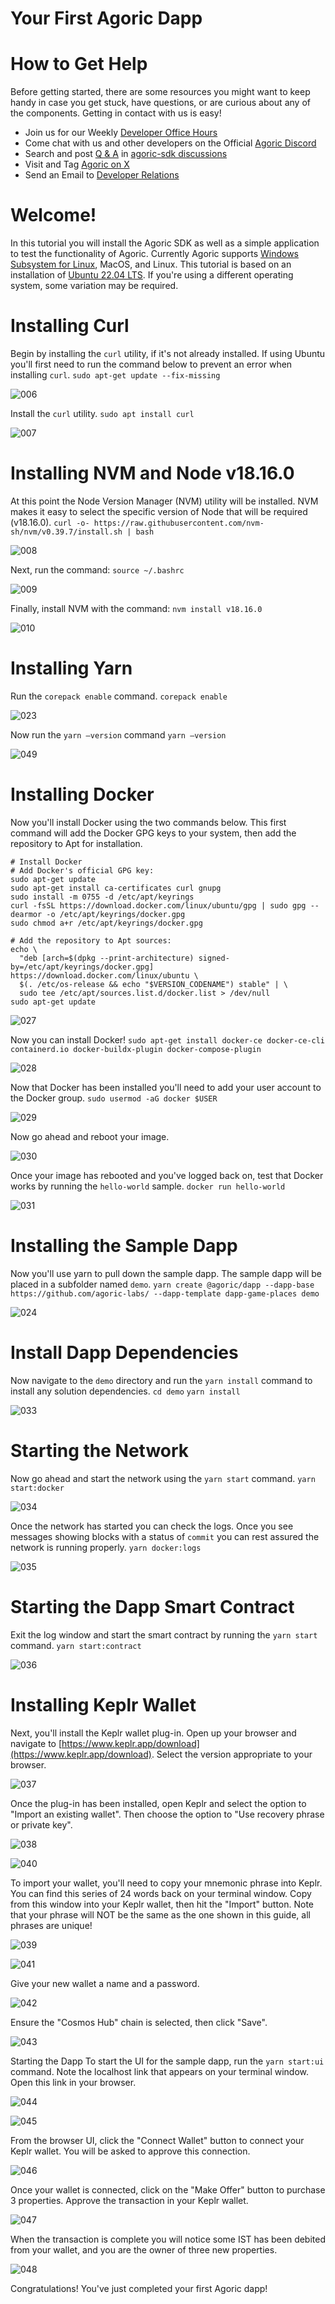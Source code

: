 # Your First Agoric Dapp


# How to Get Help
Before getting started, there are some resources you might want to keep handy in case you get stuck, have questions, or are curious about any of the components. Getting in contact with us is easy! 
- Join us for our Weekly [Developer Office Hours](https://github.com/Agoric/agoric-sdk/wiki/Office-Hours)
- Come chat with us and other developers on the Official [Agoric Discord](https://agoric.com/discord)
- Search and post [Q & A](https://github.com/Agoric/agoric-sdk/discussions/categories/q-a) in [agoric-sdk discussions](https://github.com/Agoric/agoric-sdk/discussions)
- Visit and Tag [Agoric on X](https://twitter.com/agoric)
- Send an Email to [Developer Relations](mailto://kbennett@agoric.com)


# Welcome!
In this tutorial you will install the Agoric SDK as well as a simple application to test the functionality of Agoric.
Currently Agoric supports [Windows Subsystem for Linux](https://learn.microsoft.com/en-us/windows/wsl/about), MacOS, and Linux. This tutorial is based on an installation of [Ubuntu 22.04 LTS](https://ubuntu.com/download/desktop). If you're using a different operating system, some variation may be required.


# Installing Curl
Begin by installing the `curl` utility, if it's not already installed. If using Ubuntu you'll first need to run the command below to prevent an error when installing `curl`.
`sudo apt-get update --fix-missing`

![006](./assets/006.png)

Install the `curl` utility.
`sudo apt install curl`

![007](./assets/007.png)


# Installing NVM and Node v18.16.0
At this point the Node Version Manager (NVM) utility will be installed. NVM makes it easy to select the specific version of Node that will be required (v18.16.0).
`curl -o- https://raw.githubusercontent.com/nvm-sh/nvm/v0.39.7/install.sh | bash`

![008](./assets/008.png)

Next, run the command:
`source ~/.bashrc`

![009](./assets/009.png)

Finally, install NVM with the command:
`nvm install v18.16.0`

![010](./assets/010.png)


# Installing Yarn
Run the `corepack enable` command.
`corepack enable`

![023](./assets/023.png)

Now run the `yarn –version` command
`yarn –version`

![049](./assets/049.png)


# Installing Docker
Now you'll install Docker using the two commands below. This first command will add the Docker GPG keys to your system, then add the repository to Apt for installation.
```
# Install Docker
# Add Docker's official GPG key:
sudo apt-get update
sudo apt-get install ca-certificates curl gnupg
sudo install -m 0755 -d /etc/apt/keyrings
curl -fsSL https://download.docker.com/linux/ubuntu/gpg | sudo gpg --dearmor -o /etc/apt/keyrings/docker.gpg
sudo chmod a+r /etc/apt/keyrings/docker.gpg

# Add the repository to Apt sources:
echo \
  "deb [arch=$(dpkg --print-architecture) signed-by=/etc/apt/keyrings/docker.gpg] https://download.docker.com/linux/ubuntu \
  $(. /etc/os-release && echo "$VERSION_CODENAME") stable" | \
  sudo tee /etc/apt/sources.list.d/docker.list > /dev/null
sudo apt-get update
```
![027](./assets/027.png)

Now you can install Docker!
`sudo apt-get install docker-ce docker-ce-cli containerd.io docker-buildx-plugin docker-compose-plugin`

![028](./assets/028.png)

Now that Docker has been installed you'll need to add your user account to the Docker group.
`sudo usermod -aG docker $USER`

![029](./assets/029.png)

Now go ahead and reboot your image.

![030](./assets/030.png)

Once your image has rebooted and you've logged back on, test that Docker works by running the `hello-world` sample.
`docker run hello-world`

![031](./assets/031.png)


# Installing the Sample Dapp
Now you'll use yarn to pull down the sample dapp. The sample dapp will be placed in a subfolder named `demo`.
`yarn create @agoric/dapp --dapp-base https://github.com/agoric-labs/ --dapp-template dapp-game-places demo`

![024](./assets/024.png)


# Install Dapp Dependencies
Now navigate to the `demo` directory and run the `yarn install` command to install any solution dependencies.
`cd demo`
`yarn install`

![033](./assets/033.png)


# Starting the Network
Now go ahead and start the network using the `yarn start` command.
`yarn start:docker`

![034](./assets/034.png)

Once the network has started you can check the logs. Once you see messages showing blocks with a status of `commit` you can rest assured the network is running properly.
`yarn docker:logs`

![035](./assets/035.png)


# Starting the Dapp Smart Contract
Exit the log window and start the smart contract by running the `yarn start` command.
`yarn start:contract`

![036](./assets/036.png)


# Installing Keplr Wallet
Next, you'll install the Keplr wallet plug-in. Open up your browser and navigate to [https://www.keplr.app/download](https://www.keplr.app/download). Select the version appropriate to your browser. 

![037](./assets/037.png)

Once the plug-in has been installed, open Keplr and select the option to "Import an existing wallet". Then choose the option to "Use recovery phrase or private key".

![038](./assets/038.png)

![040](./assets/040.png)

To import your wallet, you'll need to copy your mnemonic phrase into Keplr. You can find this series of 24 words back on your terminal window. Copy from this window into your Keplr wallet, then hit the "Import" button. Note that your phrase will NOT be the same as the one shown in this guide, all phrases are unique!

![039](./assets/039.png)

![041](./assets/041.png)

Give your new wallet a name and a password.

![042](./assets/042.png)

Ensure the "Cosmos Hub" chain is selected, then click "Save".

![043](./assets/043.png)

Starting the Dapp
To start the UI for the sample dapp, run the `yarn start:ui` command. Note the localhost link that appears on your terminal window. Open this link in your browser.

![044](./assets/044.png)

![045](./assets/045.png)

From the browser UI, click the "Connect Wallet" button to connect your Keplr wallet. You will be asked to approve this connection.

![046](./assets/046.png)

Once your wallet is connected, click on the "Make Offer" button to purchase 3 properties. Approve the transaction in your Keplr wallet.

![047](./assets/047.png)

When the transaction is complete you will notice some IST has been debited from your wallet, and you are the owner of three new properties.

![048](./assets/048.png)

Congratulations! You've just completed your first Agoric dapp!
